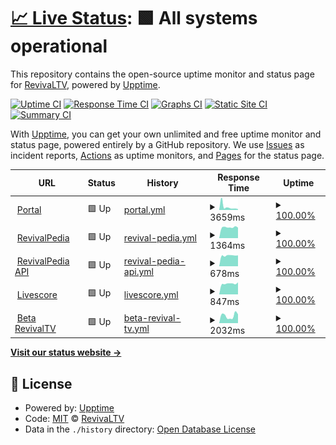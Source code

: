 # [📈 Live Status](https://Revival-Dev.github.io/severus): <!--live status--> **🟩 All systems operational**

This repository contains the open-source uptime monitor and status page for [RevivaLTV](https://revivaltv.id), powered by [Upptime](https://github.com/upptime/upptime).

[![Uptime CI](https://github.com/Revival-Dev/severus/workflows/Uptime%20CI/badge.svg)](https://github.com/Revival-Dev/severus/actions?query=workflow%3A%22Uptime+CI%22)
[![Response Time CI](https://github.com/Revival-Dev/severus/workflows/Response%20Time%20CI/badge.svg)](https://github.com/Revival-Dev/severus/actions?query=workflow%3A%22Response+Time+CI%22)
[![Graphs CI](https://github.com/Revival-Dev/severus/workflows/Graphs%20CI/badge.svg)](https://github.com/Revival-Dev/severus/actions?query=workflow%3A%22Graphs+CI%22)
[![Static Site CI](https://github.com/Revival-Dev/severus/workflows/Static%20Site%20CI/badge.svg)](https://github.com/Revival-Dev/severus/actions?query=workflow%3A%22Static+Site+CI%22)
[![Summary CI](https://github.com/Revival-Dev/severus/workflows/Summary%20CI/badge.svg)](https://github.com/Revival-Dev/severus/actions?query=workflow%3A%22Summary+CI%22)

With [Upptime](https://upptime.js.org), you can get your own unlimited and free uptime monitor and status page, powered entirely by a GitHub repository. We use [Issues](https://github.com/Revival-Dev/severus/issues) as incident reports, [Actions](https://github.com/Revival-Dev/severus/actions) as uptime monitors, and [Pages](https://Revival-Dev.github.io/severus) for the status page.

<!--start: status pages-->
<!-- This summary is generated by Upptime (https://github.com/upptime/upptime) -->
<!-- Do not edit this manually, your changes will be overwritten -->
<!-- prettier-ignore -->
| URL | Status | History | Response Time | Uptime |
| --- | ------ | ------- | ------------- | ------ |
| <img alt="" src="https://favicons.githubusercontent.com/www.revivaltv.id" height="13"> [Portal](https://www.revivaltv.id) | 🟩 Up | [portal.yml](https://github.com/Revival-Dev/severus/commits/HEAD/history/portal.yml) | <details><summary><img alt="Response time graph" src="./graphs/portal/response-time-week.png" height="20"> 3659ms</summary><br><a href="https://status.revivaltv.id/history/portal"><img alt="Response time 3277" src="https://img.shields.io/endpoint?url=https%3A%2F%2Fraw.githubusercontent.com%2FRevival-Dev%2Fseverus%2FHEAD%2Fapi%2Fportal%2Fresponse-time.json"></a><br><a href="https://status.revivaltv.id/history/portal"><img alt="24-hour response time 959" src="https://img.shields.io/endpoint?url=https%3A%2F%2Fraw.githubusercontent.com%2FRevival-Dev%2Fseverus%2FHEAD%2Fapi%2Fportal%2Fresponse-time-day.json"></a><br><a href="https://status.revivaltv.id/history/portal"><img alt="7-day response time 3659" src="https://img.shields.io/endpoint?url=https%3A%2F%2Fraw.githubusercontent.com%2FRevival-Dev%2Fseverus%2FHEAD%2Fapi%2Fportal%2Fresponse-time-week.json"></a><br><a href="https://status.revivaltv.id/history/portal"><img alt="30-day response time 2809" src="https://img.shields.io/endpoint?url=https%3A%2F%2Fraw.githubusercontent.com%2FRevival-Dev%2Fseverus%2FHEAD%2Fapi%2Fportal%2Fresponse-time-month.json"></a><br><a href="https://status.revivaltv.id/history/portal"><img alt="1-year response time 3277" src="https://img.shields.io/endpoint?url=https%3A%2F%2Fraw.githubusercontent.com%2FRevival-Dev%2Fseverus%2FHEAD%2Fapi%2Fportal%2Fresponse-time-year.json"></a></details> | <details><summary><a href="https://status.revivaltv.id/history/portal">100.00%</a></summary><a href="https://status.revivaltv.id/history/portal"><img alt="All-time uptime 99.90%" src="https://img.shields.io/endpoint?url=https%3A%2F%2Fraw.githubusercontent.com%2FRevival-Dev%2Fseverus%2FHEAD%2Fapi%2Fportal%2Fuptime.json"></a><br><a href="https://status.revivaltv.id/history/portal"><img alt="24-hour uptime 100.00%" src="https://img.shields.io/endpoint?url=https%3A%2F%2Fraw.githubusercontent.com%2FRevival-Dev%2Fseverus%2FHEAD%2Fapi%2Fportal%2Fuptime-day.json"></a><br><a href="https://status.revivaltv.id/history/portal"><img alt="7-day uptime 100.00%" src="https://img.shields.io/endpoint?url=https%3A%2F%2Fraw.githubusercontent.com%2FRevival-Dev%2Fseverus%2FHEAD%2Fapi%2Fportal%2Fuptime-week.json"></a><br><a href="https://status.revivaltv.id/history/portal"><img alt="30-day uptime 100.00%" src="https://img.shields.io/endpoint?url=https%3A%2F%2Fraw.githubusercontent.com%2FRevival-Dev%2Fseverus%2FHEAD%2Fapi%2Fportal%2Fuptime-month.json"></a><br><a href="https://status.revivaltv.id/history/portal"><img alt="1-year uptime 99.90%" src="https://img.shields.io/endpoint?url=https%3A%2F%2Fraw.githubusercontent.com%2FRevival-Dev%2Fseverus%2FHEAD%2Fapi%2Fportal%2Fuptime-year.json"></a></details>
| <img alt="" src="https://favicons.githubusercontent.com/revivalpedia.com" height="13"> [RevivalPedia](https://revivalpedia.com) | 🟩 Up | [revival-pedia.yml](https://github.com/Revival-Dev/severus/commits/HEAD/history/revival-pedia.yml) | <details><summary><img alt="Response time graph" src="./graphs/revival-pedia/response-time-week.png" height="20"> 1364ms</summary><br><a href="https://status.revivaltv.id/history/revival-pedia"><img alt="Response time 1364" src="https://img.shields.io/endpoint?url=https%3A%2F%2Fraw.githubusercontent.com%2FRevival-Dev%2Fseverus%2FHEAD%2Fapi%2Frevival-pedia%2Fresponse-time.json"></a><br><a href="https://status.revivaltv.id/history/revival-pedia"><img alt="24-hour response time 1323" src="https://img.shields.io/endpoint?url=https%3A%2F%2Fraw.githubusercontent.com%2FRevival-Dev%2Fseverus%2FHEAD%2Fapi%2Frevival-pedia%2Fresponse-time-day.json"></a><br><a href="https://status.revivaltv.id/history/revival-pedia"><img alt="7-day response time 1364" src="https://img.shields.io/endpoint?url=https%3A%2F%2Fraw.githubusercontent.com%2FRevival-Dev%2Fseverus%2FHEAD%2Fapi%2Frevival-pedia%2Fresponse-time-week.json"></a><br><a href="https://status.revivaltv.id/history/revival-pedia"><img alt="30-day response time 1402" src="https://img.shields.io/endpoint?url=https%3A%2F%2Fraw.githubusercontent.com%2FRevival-Dev%2Fseverus%2FHEAD%2Fapi%2Frevival-pedia%2Fresponse-time-month.json"></a><br><a href="https://status.revivaltv.id/history/revival-pedia"><img alt="1-year response time 1364" src="https://img.shields.io/endpoint?url=https%3A%2F%2Fraw.githubusercontent.com%2FRevival-Dev%2Fseverus%2FHEAD%2Fapi%2Frevival-pedia%2Fresponse-time-year.json"></a></details> | <details><summary><a href="https://status.revivaltv.id/history/revival-pedia">100.00%</a></summary><a href="https://status.revivaltv.id/history/revival-pedia"><img alt="All-time uptime 100.00%" src="https://img.shields.io/endpoint?url=https%3A%2F%2Fraw.githubusercontent.com%2FRevival-Dev%2Fseverus%2FHEAD%2Fapi%2Frevival-pedia%2Fuptime.json"></a><br><a href="https://status.revivaltv.id/history/revival-pedia"><img alt="24-hour uptime 100.00%" src="https://img.shields.io/endpoint?url=https%3A%2F%2Fraw.githubusercontent.com%2FRevival-Dev%2Fseverus%2FHEAD%2Fapi%2Frevival-pedia%2Fuptime-day.json"></a><br><a href="https://status.revivaltv.id/history/revival-pedia"><img alt="7-day uptime 100.00%" src="https://img.shields.io/endpoint?url=https%3A%2F%2Fraw.githubusercontent.com%2FRevival-Dev%2Fseverus%2FHEAD%2Fapi%2Frevival-pedia%2Fuptime-week.json"></a><br><a href="https://status.revivaltv.id/history/revival-pedia"><img alt="30-day uptime 100.00%" src="https://img.shields.io/endpoint?url=https%3A%2F%2Fraw.githubusercontent.com%2FRevival-Dev%2Fseverus%2FHEAD%2Fapi%2Frevival-pedia%2Fuptime-month.json"></a><br><a href="https://status.revivaltv.id/history/revival-pedia"><img alt="1-year uptime 100.00%" src="https://img.shields.io/endpoint?url=https%3A%2F%2Fraw.githubusercontent.com%2FRevival-Dev%2Fseverus%2FHEAD%2Fapi%2Frevival-pedia%2Fuptime-year.json"></a></details>
| <img alt="" src="https://favicons.githubusercontent.com/api.revivalpedia.com" height="13"> [RevivalPedia API](https://api.revivalpedia.com) | 🟩 Up | [revival-pedia-api.yml](https://github.com/Revival-Dev/severus/commits/HEAD/history/revival-pedia-api.yml) | <details><summary><img alt="Response time graph" src="./graphs/revival-pedia-api/response-time-week.png" height="20"> 678ms</summary><br><a href="https://status.revivaltv.id/history/revival-pedia-api"><img alt="Response time 652" src="https://img.shields.io/endpoint?url=https%3A%2F%2Fraw.githubusercontent.com%2FRevival-Dev%2Fseverus%2FHEAD%2Fapi%2Frevival-pedia-api%2Fresponse-time.json"></a><br><a href="https://status.revivaltv.id/history/revival-pedia-api"><img alt="24-hour response time 685" src="https://img.shields.io/endpoint?url=https%3A%2F%2Fraw.githubusercontent.com%2FRevival-Dev%2Fseverus%2FHEAD%2Fapi%2Frevival-pedia-api%2Fresponse-time-day.json"></a><br><a href="https://status.revivaltv.id/history/revival-pedia-api"><img alt="7-day response time 678" src="https://img.shields.io/endpoint?url=https%3A%2F%2Fraw.githubusercontent.com%2FRevival-Dev%2Fseverus%2FHEAD%2Fapi%2Frevival-pedia-api%2Fresponse-time-week.json"></a><br><a href="https://status.revivaltv.id/history/revival-pedia-api"><img alt="30-day response time 652" src="https://img.shields.io/endpoint?url=https%3A%2F%2Fraw.githubusercontent.com%2FRevival-Dev%2Fseverus%2FHEAD%2Fapi%2Frevival-pedia-api%2Fresponse-time-month.json"></a><br><a href="https://status.revivaltv.id/history/revival-pedia-api"><img alt="1-year response time 652" src="https://img.shields.io/endpoint?url=https%3A%2F%2Fraw.githubusercontent.com%2FRevival-Dev%2Fseverus%2FHEAD%2Fapi%2Frevival-pedia-api%2Fresponse-time-year.json"></a></details> | <details><summary><a href="https://status.revivaltv.id/history/revival-pedia-api">100.00%</a></summary><a href="https://status.revivaltv.id/history/revival-pedia-api"><img alt="All-time uptime 99.98%" src="https://img.shields.io/endpoint?url=https%3A%2F%2Fraw.githubusercontent.com%2FRevival-Dev%2Fseverus%2FHEAD%2Fapi%2Frevival-pedia-api%2Fuptime.json"></a><br><a href="https://status.revivaltv.id/history/revival-pedia-api"><img alt="24-hour uptime 100.00%" src="https://img.shields.io/endpoint?url=https%3A%2F%2Fraw.githubusercontent.com%2FRevival-Dev%2Fseverus%2FHEAD%2Fapi%2Frevival-pedia-api%2Fuptime-day.json"></a><br><a href="https://status.revivaltv.id/history/revival-pedia-api"><img alt="7-day uptime 100.00%" src="https://img.shields.io/endpoint?url=https%3A%2F%2Fraw.githubusercontent.com%2FRevival-Dev%2Fseverus%2FHEAD%2Fapi%2Frevival-pedia-api%2Fuptime-week.json"></a><br><a href="https://status.revivaltv.id/history/revival-pedia-api"><img alt="30-day uptime 99.94%" src="https://img.shields.io/endpoint?url=https%3A%2F%2Fraw.githubusercontent.com%2FRevival-Dev%2Fseverus%2FHEAD%2Fapi%2Frevival-pedia-api%2Fuptime-month.json"></a><br><a href="https://status.revivaltv.id/history/revival-pedia-api"><img alt="1-year uptime 99.98%" src="https://img.shields.io/endpoint?url=https%3A%2F%2Fraw.githubusercontent.com%2FRevival-Dev%2Fseverus%2FHEAD%2Fapi%2Frevival-pedia-api%2Fuptime-year.json"></a></details>
| <img alt="" src="https://favicons.githubusercontent.com/livescore.revivaltv.id" height="13"> [Livescore](https://livescore.revivaltv.id/api/tournaments) | 🟩 Up | [livescore.yml](https://github.com/Revival-Dev/severus/commits/HEAD/history/livescore.yml) | <details><summary><img alt="Response time graph" src="./graphs/livescore/response-time-week.png" height="20"> 847ms</summary><br><a href="https://status.revivaltv.id/history/livescore"><img alt="Response time 796" src="https://img.shields.io/endpoint?url=https%3A%2F%2Fraw.githubusercontent.com%2FRevival-Dev%2Fseverus%2FHEAD%2Fapi%2Flivescore%2Fresponse-time.json"></a><br><a href="https://status.revivaltv.id/history/livescore"><img alt="24-hour response time 948" src="https://img.shields.io/endpoint?url=https%3A%2F%2Fraw.githubusercontent.com%2FRevival-Dev%2Fseverus%2FHEAD%2Fapi%2Flivescore%2Fresponse-time-day.json"></a><br><a href="https://status.revivaltv.id/history/livescore"><img alt="7-day response time 847" src="https://img.shields.io/endpoint?url=https%3A%2F%2Fraw.githubusercontent.com%2FRevival-Dev%2Fseverus%2FHEAD%2Fapi%2Flivescore%2Fresponse-time-week.json"></a><br><a href="https://status.revivaltv.id/history/livescore"><img alt="30-day response time 785" src="https://img.shields.io/endpoint?url=https%3A%2F%2Fraw.githubusercontent.com%2FRevival-Dev%2Fseverus%2FHEAD%2Fapi%2Flivescore%2Fresponse-time-month.json"></a><br><a href="https://status.revivaltv.id/history/livescore"><img alt="1-year response time 796" src="https://img.shields.io/endpoint?url=https%3A%2F%2Fraw.githubusercontent.com%2FRevival-Dev%2Fseverus%2FHEAD%2Fapi%2Flivescore%2Fresponse-time-year.json"></a></details> | <details><summary><a href="https://status.revivaltv.id/history/livescore">100.00%</a></summary><a href="https://status.revivaltv.id/history/livescore"><img alt="All-time uptime 100.00%" src="https://img.shields.io/endpoint?url=https%3A%2F%2Fraw.githubusercontent.com%2FRevival-Dev%2Fseverus%2FHEAD%2Fapi%2Flivescore%2Fuptime.json"></a><br><a href="https://status.revivaltv.id/history/livescore"><img alt="24-hour uptime 100.00%" src="https://img.shields.io/endpoint?url=https%3A%2F%2Fraw.githubusercontent.com%2FRevival-Dev%2Fseverus%2FHEAD%2Fapi%2Flivescore%2Fuptime-day.json"></a><br><a href="https://status.revivaltv.id/history/livescore"><img alt="7-day uptime 100.00%" src="https://img.shields.io/endpoint?url=https%3A%2F%2Fraw.githubusercontent.com%2FRevival-Dev%2Fseverus%2FHEAD%2Fapi%2Flivescore%2Fuptime-week.json"></a><br><a href="https://status.revivaltv.id/history/livescore"><img alt="30-day uptime 100.00%" src="https://img.shields.io/endpoint?url=https%3A%2F%2Fraw.githubusercontent.com%2FRevival-Dev%2Fseverus%2FHEAD%2Fapi%2Flivescore%2Fuptime-month.json"></a><br><a href="https://status.revivaltv.id/history/livescore"><img alt="1-year uptime 100.00%" src="https://img.shields.io/endpoint?url=https%3A%2F%2Fraw.githubusercontent.com%2FRevival-Dev%2Fseverus%2FHEAD%2Fapi%2Flivescore%2Fuptime-year.json"></a></details>
| <img alt="" src="https://favicons.githubusercontent.com/beta.revivaltv.id" height="13"> [Beta RevivalTV](https://beta.revivaltv.id) | 🟩 Up | [beta-revival-tv.yml](https://github.com/Revival-Dev/severus/commits/HEAD/history/beta-revival-tv.yml) | <details><summary><img alt="Response time graph" src="./graphs/beta-revival-tv/response-time-week.png" height="20"> 2032ms</summary><br><a href="https://status.revivaltv.id/history/beta-revival-tv"><img alt="Response time 1775" src="https://img.shields.io/endpoint?url=https%3A%2F%2Fraw.githubusercontent.com%2FRevival-Dev%2Fseverus%2FHEAD%2Fapi%2Fbeta-revival-tv%2Fresponse-time.json"></a><br><a href="https://status.revivaltv.id/history/beta-revival-tv"><img alt="24-hour response time 2422" src="https://img.shields.io/endpoint?url=https%3A%2F%2Fraw.githubusercontent.com%2FRevival-Dev%2Fseverus%2FHEAD%2Fapi%2Fbeta-revival-tv%2Fresponse-time-day.json"></a><br><a href="https://status.revivaltv.id/history/beta-revival-tv"><img alt="7-day response time 2032" src="https://img.shields.io/endpoint?url=https%3A%2F%2Fraw.githubusercontent.com%2FRevival-Dev%2Fseverus%2FHEAD%2Fapi%2Fbeta-revival-tv%2Fresponse-time-week.json"></a><br><a href="https://status.revivaltv.id/history/beta-revival-tv"><img alt="30-day response time 1864" src="https://img.shields.io/endpoint?url=https%3A%2F%2Fraw.githubusercontent.com%2FRevival-Dev%2Fseverus%2FHEAD%2Fapi%2Fbeta-revival-tv%2Fresponse-time-month.json"></a><br><a href="https://status.revivaltv.id/history/beta-revival-tv"><img alt="1-year response time 1775" src="https://img.shields.io/endpoint?url=https%3A%2F%2Fraw.githubusercontent.com%2FRevival-Dev%2Fseverus%2FHEAD%2Fapi%2Fbeta-revival-tv%2Fresponse-time-year.json"></a></details> | <details><summary><a href="https://status.revivaltv.id/history/beta-revival-tv">100.00%</a></summary><a href="https://status.revivaltv.id/history/beta-revival-tv"><img alt="All-time uptime 100.00%" src="https://img.shields.io/endpoint?url=https%3A%2F%2Fraw.githubusercontent.com%2FRevival-Dev%2Fseverus%2FHEAD%2Fapi%2Fbeta-revival-tv%2Fuptime.json"></a><br><a href="https://status.revivaltv.id/history/beta-revival-tv"><img alt="24-hour uptime 100.00%" src="https://img.shields.io/endpoint?url=https%3A%2F%2Fraw.githubusercontent.com%2FRevival-Dev%2Fseverus%2FHEAD%2Fapi%2Fbeta-revival-tv%2Fuptime-day.json"></a><br><a href="https://status.revivaltv.id/history/beta-revival-tv"><img alt="7-day uptime 100.00%" src="https://img.shields.io/endpoint?url=https%3A%2F%2Fraw.githubusercontent.com%2FRevival-Dev%2Fseverus%2FHEAD%2Fapi%2Fbeta-revival-tv%2Fuptime-week.json"></a><br><a href="https://status.revivaltv.id/history/beta-revival-tv"><img alt="30-day uptime 100.00%" src="https://img.shields.io/endpoint?url=https%3A%2F%2Fraw.githubusercontent.com%2FRevival-Dev%2Fseverus%2FHEAD%2Fapi%2Fbeta-revival-tv%2Fuptime-month.json"></a><br><a href="https://status.revivaltv.id/history/beta-revival-tv"><img alt="1-year uptime 100.00%" src="https://img.shields.io/endpoint?url=https%3A%2F%2Fraw.githubusercontent.com%2FRevival-Dev%2Fseverus%2FHEAD%2Fapi%2Fbeta-revival-tv%2Fuptime-year.json"></a></details>

<!--end: status pages-->

[**Visit our status website →**](https://Revival-Dev.github.io/severus)

## 📄 License

- Powered by: [Upptime](https://github.com/upptime/upptime)
- Code: [MIT](./LICENSE) © [RevivaLTV](https://revivaltv.id)
- Data in the `./history` directory: [Open Database License](https://opendatacommons.org/licenses/odbl/1-0/)
